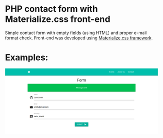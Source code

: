 # PHP contact form with Materialize.css front-end

Simple contact form with empty fields (using HTML) and proper e-mail format check. Front-end was developed using [Materialize.css framework](https://materializecss.com/). 

# Examples:
![Success](./img/success.png)
